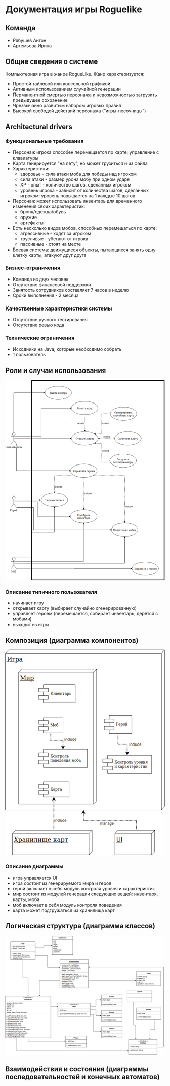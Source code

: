 # Документация игры Roguelike

## Команда
- Рябушев Антон
- Артемьева Ирина


## Общие сведения о системе
Компьютерная игра в жанре RogueLike.
Жанр характеризуется:
- Простой тайловой или консольной графикой
- Активным использованием случайной генерации
- Перманентной смертью персонажа и невозможностью загрузить предыдущее сохранение
- Чрезвычайно развитым набором игровых правил
- Высокой свободой действий персонажа (“игры-песочницы”)


## Architectural drivers

### Функциональные требования
- Персонаж игрока способен перемещается по карте; управление с клавиатуры
- Карта генерируется "на лету", но может грузиться и из файла
- Характеристики:
  - здоровье - сила атаки моба для победы над игроком
  - сила атаки - размер урона мобу при одном ударе
  - XP - опыт - количество шагов, сделанных игроком
  - уровень игрока - зависит от количества шагов, сделанных игроком: уровень повышается на 1 каждые 10 шагов
- Персонаж может использовать инвентарь для временного изменения своих характеристик:
  - броня/одежда/обувь
  - оружие
  - артефакты
- Есть несколько видов мобов, способных перемещаться по карте:
  - агрессивные - ходят за игроком
  - трусливые - убегают от игрока
  - пассивные - стоят на месте
- Боевая система: движущиеся объекты, пытающиеся занять одну клетку карты, атакуют друг друга

### Бизнес-ограничения
- Команда из двух человек
- Отсутствие финансовой поддержки
- Занятость сотрудников составляет 7 часов в неделю
- Сроки выполнения - 2 месяца

### Качественные характеристики системы
- Отсутствие ручного тестирования
- Отсутствие ревью кода

### Технические ограничения
- Исходники на Java, которые необходимо собрать
- 1 пользователь

## Роли и случаи использования
![useCaseDiagram](docs/useCaseDiagram.png)
### Описание типичного пользователя
 - начинает игру
 - открывает карту (выбирает случайно сгенерированную)
 - управляет героем (перемещается, собирает инвентарь, дерётся с мобами)
 - выходит из игры

## Композиция (диаграмма компонентов)
![componentDiagram](docs/componentDiagram.png)
### Описание диаграммы
 - игра управляется UI
 - игра состоит из генерируемого мира и героя
 - герой включает в себя модуль контроля уровня и характеристик
 - мир состоит из модулей генерации следующих вещей: инвентаря, карты, моба
 - моб включает в себя модуль контроля поведения
 - карта может подгружаться из хранилища карт


## Логическая структура (диаграмма классов)
![classDiagram](docs/classDiagram.png)

## Взаимодействия и состояния (диаграммы последовательностей и конечных автоматов)
